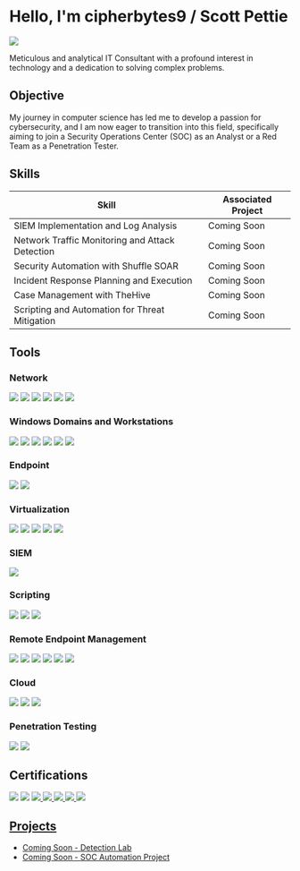 # Hello, I'm cipherbytes9 / Scott Pettie
<a href="https://linkedin.com/in/scottpettie"><img src="https://img.shields.io/badge/-LinkedIn-0072b1?&style=for-the-badge&logo=linkedin&logoColor=white" /></a>

Meticulous and analytical IT Consultant with a profound interest in technology and a dedication to solving complex problems.

## Objective

My journey in computer science has led me to develop a passion for cybersecurity, and I am now eager to transition into this field, specifically aiming to join a Security Operations Center (SOC) as an Analyst or a Red Team as a Penetration Tester.

## Skills

| Skill                                         | Associated Project         |
|-----------------------------------------------|----------------------------|
| SIEM Implementation and Log Analysis          | Coming Soon |
| Network Traffic Monitoring and Attack Detection | Coming Soon |
| Security Automation with Shuffle SOAR         | Coming Soon |
| Incident Response Planning and Execution      | Coming Soon |
| Case Management with TheHive                  | Coming Soon |
| Scripting and Automation for Threat Mitigation | Coming Soon |

## Tools
### Network
<div>
    <img src="https://img.shields.io/badge/-Wireshark-1679A7?&style=for-the-badge&logo=Wireshark&logoColor=white" />
    <img src="https://img.shields.io/badge/-pfSense-1679A7?&style=for-the-badge&logo=pfsense&logoColor=white" />
    <img src="https://img.shields.io/badge/-Unifi-1679A7?&style=for-the-badge&logo=ubiquiti&logoColor=white" />
    <img src="https://img.shields.io/badge/-Nessus-00C4A7?style=for-the-badge&logo=tenable&logoColor=white" />
    <img src="https://img.shields.io/badge/-OpenVAS-3877B0?style=for-the-badge&logo=openvas&logoColor=white" />
    <img src="https://img.shields.io/badge/-NMAP-3877B0?style=for-the-badge&logo=nmap&logoColor=white" />


</div>

### Windows Domains and Workstations
<div>
    <img src="https://img.shields.io/badge/-Windows%20Server-0078D6?style=for-the-badge&logo=windows&logoColor=white" />
    <img src="https://img.shields.io/badge/-Active%20Directory-003399?style=for-the-badge&logo=microsoft&logoColor=white" />
    <img src="https://img.shields.io/badge/-Windows%2010%2F11-0078D6?style=for-the-badge&logo=windows&logoColor=white" />
    <img src="https://img.shields.io/badge/-Ubuntu-1679A7?&style=for-the-badge&logo=ubuntu&logoColor=white" />
    <img src="https://img.shields.io/badge/-MacOS-1679A7?&style=for-the-badge&logo=apple&logoColor=white" />
    <img src="https://img.shields.io/badge/-Android-1679A7?&style=for-the-badge&logo=android&logoColor=white" />
</div>

### Endpoint
<div>
    <img src="https://img.shields.io/badge/-Microsoft_Defender_for_Endpoint-00A4EF?&style=for-the-badge&logo=Microsoft&logoColor=white" />
    <img src="https://img.shields.io/badge/-Sophos-2F67BC?style=for-the-badge&logo=sophos&logoColor=white" />

</div>

### Virtualization
<div>
    <img src="https://img.shields.io/badge/-VirtualBox-1679A7?&style=for-the-badge&logo=Virtualbox&logoColor=white" />    
    <img src="https://img.shields.io/badge/-VMWare_Workstation-1679A7?&style=for-the-badge&logo=vmware&logoColor=white" />
    <img src="https://img.shields.io/badge/-Proxmox-1679A7?&style=for-the-badge&logo=proxmox&logoColor=white" />
    <img src="https://img.shields.io/badge/-unRAID-1679A7?&style=for-the-badge&logo=unRAID&logoColor=white" />
    <img src="https://img.shields.io/badge/-Docker-1679A7?&style=for-the-badge&logo=docker&logoColor=white" />
</div>

### SIEM
<div>
    <img src="https://img.shields.io/badge/-Wazuh-000000?&style=for-the-badge&logo=Wazuh&logoColor=white" />

</div>

### Scripting 
<div>
    <img src="https://img.shields.io/badge/-Python-1679A7?&style=for-the-badge&logo=python&logoColor=white" />
    <img src="https://img.shields.io/badge/-bash-1679A7?&style=for-the-badge&logo=bash&logoColor=white" />
    <img src="https://img.shields.io/badge/-Powershell-1679A7?&style=for-the-badge&logo=powershell&logoColor=white" />
</div>

### Remote Endpoint Management
<div>
    <img src="https://img.shields.io/badge/-SyncroMSP-1679A7?&style=for-the-badge&logo=SyncroMSP&logoColor=white" />
    <img src="https://img.shields.io/badge/-MeshCentral-1679A7?&style=for-the-badge&logo=meshcentral&logoColor=white" />
    <img src="https://img.shields.io/badge/-ScreenConnect-1679A7?&style=for-the-badge&logo=screenconnect&logoColor=white" />
    <img src="https://img.shields.io/badge/-AnyDesk-1679A7?&style=for-the-badge&logo=anydesk&logoColor=white" />
    <img src="https://img.shields.io/badge/-RustDesk-1679A7?&style=for-the-badge&logo=rustdesk&logoColor=white" />
    <img src="https://img.shields.io/badge/-TeamViewer-1679A7?&style=for-the-badge&logo=teamviewer&logoColor=white" />
</div>

### Cloud
<div>
    <img src="https://img.shields.io/badge/-M365-1679A7?&style=for-the-badge&logo=office&logoColor=white" />
    <img src="https://img.shields.io/badge/-Azure-1679A7?&style=for-the-badge&logo=azure&logoColor=white" />
    <img src="https://img.shields.io/badge/-GCP-1679A7?&style=for-the-badge&logo=google&logoColor=white" />
</div>
    
### Penetration Testing
<div>
    <img src="https://img.shields.io/badge/-Kali%20Linux-557C94?style=for-the-badge&logo=Kali%20Linux&logoColor=white" />
    <img src="https://img.shields.io/badge/-Burpsuite-557C94?style=for-the-badge&logo=burpsuite&logoColor=white" />
</div>

## Certifications
<div>
    <img src="https://img.shields.io/badge/-A%2B-4D4D4D?&style=for-the-badge&logo=CompTIA&logoColor=white" />
    <a href="https://images.credential.net/embed/ozmf0t8o_f460a7935355e513dfb2d8e758a6dea8c7b63f7b3302e7cf5d0e3a7c057fc55f.png" target="_blank"><img src="https://img.shields.io/badge/-PJPT-0A66C2?style=for-the-badge&logo=hackthebox&logoColor=white" /></a>
    <a href="https://tryhackme-certificates.s3-eu-west-1.amazonaws.com/THM-KEKNTLIHLK.png"><img src="https://img.shields.io/badge/-Jr_Penetration_Tester-000000?&style=for-the-badge&logo=tryhackme&logoColor=white" />
    <a href="https://tryhackme-certificates.s3-eu-west-1.amazonaws.com/THM-MIOSYM3P9V.png"><img src="https://img.shields.io/badge/-Security_Engineer-000000?&style=for-the-badge&logo=tryhackme&logoColor=white" />
    <a href="https://tryhackme-certificates.s3-eu-west-1.amazonaws.com/THM-Y3R3QOOU5D.png"><img src="https://img.shields.io/badge/-Cyber_Security_Learning_Path-000000?&style=for-the-badge&logo=tryhackme&logoColor=white" />
    <a href="https://tryhackme-certificates.s3-eu-west-1.amazonaws.com/THM-4WMR4XA3CB.png"><img src="https://img.shields.io/badge/-Security_Learning_Path-000000?&style=for-the-badge&logo=tryhackme&logoColor=white" />
    <img src="https://img.shields.io/badge/-CMNA-4D4D4D?&style=for-the-badge&logo=cisco&logoColor=white" />

</div>

## Projects
- Coming Soon - Detection Lab
- Coming Soon - SOC Automation Project
